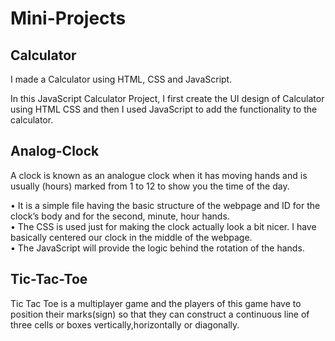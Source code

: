 # Mini-Projects
<h2>Calculator</h2>
<p> I made a Calculator using HTML, CSS and JavaScript.</p>
<p>In this JavaScript Calculator Project, I first create the UI design of Calculator using HTML CSS and then I used JavaScript to add the functionality to the calculator.</p>

<h2>Analog-Clock</h2>
<p>A clock is known as an analogue clock when it has moving hands and is usually (hours) marked from 1 to 12 to show you the time of the day.</p>

<p>• It is a simple file having the basic structure of the webpage and ID for the clock’s body and for the second, minute, hour hands.<br>
• The CSS is used just for making the clock actually look a bit nicer. I have basically centered our clock in the middle of the webpage.<br>
• The JavaScript will provide the logic behind the rotation of the hands. </p>

<h2>Tic-Tac-Toe</h2>

<p>Tic Tac Toe is a multiplayer game and the players of this game have to position their marks(sign) so that they can construct a continuous line of three cells or boxes vertically,horizontally or diagonally.</p>

